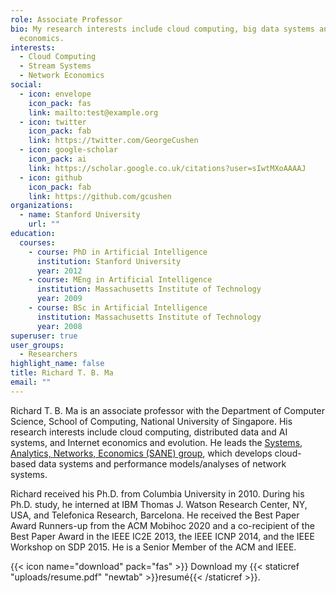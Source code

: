 ```yaml
---
role: Associate Professor
bio: My research interests include cloud computing, big data systems and network
  economics.
interests:
  - Cloud Computing
  - Stream Systems
  - Network Economics
social:
  - icon: envelope
    icon_pack: fas
    link: mailto:test@example.org
  - icon: twitter
    icon_pack: fab
    link: https://twitter.com/GeorgeCushen
  - icon: google-scholar
    icon_pack: ai
    link: https://scholar.google.co.uk/citations?user=sIwtMXoAAAAJ
  - icon: github
    icon_pack: fab
    link: https://github.com/gcushen
organizations:
  - name: Stanford University
    url: ""
education:
  courses:
    - course: PhD in Artificial Intelligence
      institution: Stanford University
      year: 2012
    - course: MEng in Artificial Intelligence
      institution: Massachusetts Institute of Technology
      year: 2009
    - course: BSc in Artificial Intelligence
      institution: Massachusetts Institute of Technology
      year: 2008
superuser: true
user_groups:
  - Researchers
highlight_name: false
title: Richard T. B. Ma
email: ""
---
```

Richard T. B. Ma is an associate professor with the Department of Computer Science, School of Computing, National University of Singapore. His research interests include cloud computing, distributed data and AI systems, and Internet economics and evolution. He leads the [Systems, Analytics, Networks, Economics (SANE) group](https://sane-nus.netlify.app/), which develops cloud-based data systems and performance models/analyses of network systems. 

Richard received his Ph.D. from Columbia University in 2010. During his Ph.D. study, he interned at IBM Thomas J. Watson Research Center, NY, USA, and Telefonica Research, Barcelona. He received the Best Paper Award Runners-up from the ACM Mobihoc 2020 and a co-recipient of the Best Paper Award in the IEEE IC2E 2013, the IEEE ICNP 2014, and the IEEE Workshop on SDP 2015. He is a Senior Member of the ACM and IEEE.

{{< icon name="download" pack="fas" >}} Download my {{< staticref "uploads/resume.pdf" "newtab" >}}resumé{{< /staticref >}}.